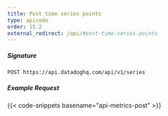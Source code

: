 ```yaml
---
title: Post time series points
type: apicode
order: 15.2
external_redirect: /api/#post-time-series-points
---
```


##### Signature
`POST https://api.datadoghq.com/api/v1/series`
##### Example Request
{{< code-snippets basename="api-metrics-post" >}}